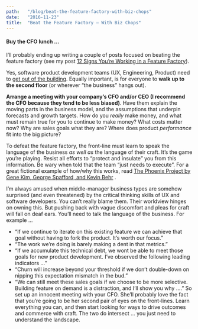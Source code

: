 ```yaml
---
path:	"/blog/beat-the-feature-factory-with-biz-chops"
date:	"2016-11-23"
title:	"Beat the Feature Factory — With Biz Chops"
---
```


#### Buy the CFO lunch …

I’ll probably ending up writing a couple of posts focused on beating the feature factory (see my post [12 Signs You’re Working in a Feature Factory](https://hackernoon.com/12-signs-youre-working-in-a-feature-factory-44a5b938d6a2#.5wrtg2rog)).

Yes, software product development teams (UX, Engineering, Product) need to [get out of the building](http://www.inc.com/steve-blank/key-to-success-getting-out-of-building.html). Equally important, is for everyone to **walk up to the second floor** (or wherever “the business” hangs out).

**Arrange a meeting with your company’s CFO and/or CEO (I recommend the CFO because they tend to be less biased)**. Have them explain the moving parts in the business model, and the assumptions that underpin forecasts and growth targets. How do you *really* make money, and what must remain true for you to continue to make money? What costs matter now? Why are sales goals what they are? Where does product *performance* fit into the big picture?

To defeat the feature factory, the front-line must learn to speak the language of the business *as well as* the language of their craft. It’s the game you’re playing. Resist all efforts to “protect and insulate” you from this information. Be wary when told that the team “just needs to execute”. For a great fictional example of how/why this works, read [The Phoenix Project by Gene Kim, George Spafford, and Kevin Behr](https://www.amazon.com/dp/B00AZRBLHO/ref=dp-kindle-redirect?_encoding=UTF8&btkr=1) .

I’m always amused when middle-manager business types are somehow surprised (and even threatened) by the critical thinking skills of UX and software developers. You can’t really blame them. Their worldview hinges on owning this. But pushing back with vague discomfort and pleas for craft will fall on deaf ears. You’ll need to talk the language of the business. For example …

* “If we continue to iterate on this existing feature we can achieve that goal without having to fork the product. It’s worth our focus.”
* “The work we’re doing is barely making a dent in that metrics.”
* “If we accumulate this technical debt, we wont be able to meet those goals for new product development. I’ve observed the following leading indicators …”
* “Churn will increase beyond your threshold if we don’t double-down on nipping this expectation mismatch in the bud.”
* “We can still meet these sales goals if we choose to be more selective. Building feature on demand is a distraction, and I’ll show you why ….”
So set up an innocent meeting with your CFO. She’ll probably love the fact that you’re going to be her second pair of eyes on the front-lines. Learn everything you can, and then start looking for ways to drive outcomes and commerce with craft. The two do intersect … you just need to understand the landscape.

